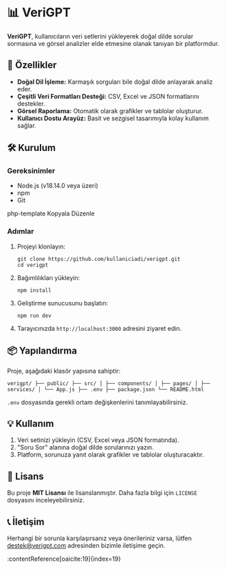 </head> <body> <h1>📊 VeriGPT</h1> <p><strong>VeriGPT</strong>, kullanıcıların veri setlerini yükleyerek doğal dilde sorular sormasına ve görsel analizler elde etmesine olanak tanıyan bir platformdur.</p> <div class="section"> <h2>🚀 Özellikler</h2> <ul> <li><strong>Doğal Dil İşleme:</strong> Karmaşık sorguları bile doğal dilde anlayarak analiz eder.</li> <li><strong>Çeşitli Veri Formatları Desteği:</strong> CSV, Excel ve JSON formatlarını destekler.</li> <li><strong>Görsel Raporlama:</strong> Otomatik olarak grafikler ve tablolar oluşturur.</li> <li><strong>Kullanıcı Dostu Arayüz:</strong> Basit ve sezgisel tasarımıyla kolay kullanım sağlar.</li> </ul> </div> <div class="section"> <h2>🛠️ Kurulum</h2> <h3>Gereksinimler</h3> <ul> <li>Node.js (v18.14.0 veya üzeri)</li> <li>npm</li> <li>Git</li> </ul>
php-template
Kopyala
Düzenle
<h3>Adımlar</h3>
<ol>
  <li>Projeyi klonlayın:
    <pre><code>git clone https://github.com/kullaniciadi/verigpt.git
cd verigpt</code></pre>
</li>
<li>Bağımlılıkları yükleyin:
<pre><code>npm install</code></pre>
</li>
<li>Geliştirme sunucusunu başlatın:
<pre><code>npm run dev</code></pre>
</li>
<li>Tarayıcınızda <code>http://localhost:3000</code> adresini ziyaret edin.</li>
</ol>

</div> <div class="section"> <h2>📦 Yapılandırma</h2> <p>Proje, aşağıdaki klasör yapısına sahiptir:</p> <pre><code>verigpt/ ├── public/ ├── src/ │ ├── components/ │ ├── pages/ │ ├── services/ │ └── App.js ├── .env ├── package.json └── README.html</code></pre> <p><code>.env</code> dosyasında gerekli ortam değişkenlerini tanımlayabilirsiniz.</p> </div> <div class="section"> <h2>💡 Kullanım</h2> <ol> <li>Veri setinizi yükleyin (CSV, Excel veya JSON formatında).</li> <li>"Soru Sor" alanına doğal dilde sorularınızı yazın.</li> <li>Platform, sorunuza yanıt olarak grafikler ve tablolar oluşturacaktır.</li> </ol> </div> <div class="section"> <h2>📄 Lisans</h2> <p>Bu proje <strong>MIT Lisansı</strong> ile lisanslanmıştır. Daha fazla bilgi için <code>LICENSE</code> dosyasını inceleyebilirsiniz.</p> </div> <div class="section"> <h2>📞 İletişim</h2> <p>Herhangi bir sorunla karşılaşırsanız veya önerileriniz varsa, lütfen <a href="mailto:destek@verigpt.com">destek@verigpt.com</a> adresinden bizimle iletişime geçin.</p> </div> </body> </html>:contentReference[oaicite:19]{index=19}
